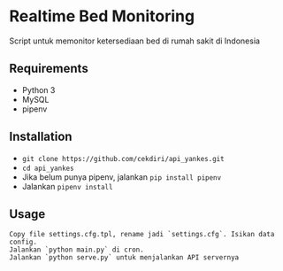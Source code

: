 Realtime Bed Monitoring
===
Script untuk memonitor ketersediaan bed di rumah sakit di Indonesia


Requirements
---
- Python 3
- MySQL
- pipenv


Installation
---
- `git clone https://github.com/cekdiri/api_yankes.git`
- `cd api_yankes`
- Jika belum punya pipenv, jalankan `pip install pipenv`
- Jalankan `pipenv install`


Usage
---
    Copy file settings.cfg.tpl, rename jadi `settings.cfg`. Isikan data config.
    Jalankan `python main.py` di cron. 
    Jalankan `python serve.py` untuk menjalankan API servernya

